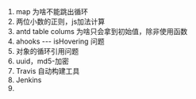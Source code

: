1. map 为啥不能跳出循环
2. 两位小数的正则，js加法计算
3. antd table colums 为啥只会拿到初始值，除非使用函数
4. ahooks --- isHovering 问题
5. 对象的循环引用问题
6. uuid，md5-加密
7. Travis  自动构建工具
8. Jenkins
9. 
